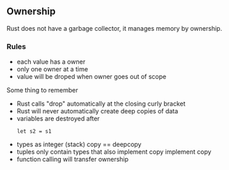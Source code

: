 ## Ownership
Rust does not have a garbage collector, it manages memory by ownership.

 ### Rules
 * each value has a owner
 * only one owner at a time
 * value will be droped when owner goes out of scope
 
 Some thing to remember  
 * Rust calls "drop" automatically at the closing curly bracket
 * Rust will never automatically create deep copies of data
 * variables are destroyed after
   ```
   let s2 = s1
   ```
 * types as integer (stack) copy == deepcopy
 * tuples only contain types that also implement copy implement copy
 * function calling will transfer ownership 

